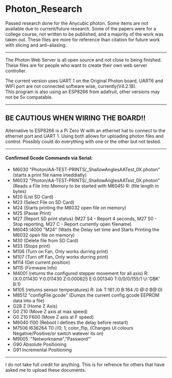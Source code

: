 # Photon_Research
Passed research done for the Anycubic photon. 
Some items are not available due to current/future research.
Some of the papers were for a college course, not written to be published, and a majority of the work was taken out. 
These files are more for reference than citation for future work with slicing and anti-aliasing.

---------------------------------------------------------------
The Photon Web Server is all open source and not close to being finished. These files are for people who want to create their own web server controller.

The current version uses UART 1 on the Original Photon board, UART6 and WIFI port are not connected software wise, currently(V4.2.18).  
This program is also using an ESP8266 from adafruit, other versions may not be 5v compatable.

--------------------------------------------------------------
BE CAUTIOUS WHEN WIRING THE BOARD!!
---------------------------------------------------------------
Alternative to ESP8266 is a Pi Zero W with an ethernet hat to connect to the ethernet port and UART 1. Using both allows for uploading
photon files and control. Possibly could do everything with one or the other but not tested.

---------------------------------------------------------------
#### Confirmed Gcode Commands via Serial:

- M6030 "Photon/AA-TEST-PRINTS/_ShallowAnglesAATest_0X.photon" (starts a print file name imeddiatly)
- M6032 "Photon/AA-TEST-PRINTS/_ShallowAnglesAATest_0X.photon" (Reads a File Into Memory to be started with M6045) R: (file length in bytes)
- M20 (List SD Card)
- M23 (Select File on SD Card)
- M24 (Starts printing the M6032 open file on memory)
- M25 (Pause Print)
- M27 (Report SD print status) (M27 S4 - Report 4 seconds, M27 S0 - Stop reporting, M27 C - Report currently open filename)
- M6045 I4000 "M24" (Waits the Delay set time and Starts Printing the M6032 open file on memory)
- M30 (Delete file from SD Card)
- M33 (Stops print)
- M106 (Turn on Fan, Only works durring print)
- M107 (Turn off Fan, Only works durring print)
- M114 (Get current position)
- M115 (Firmware Info)
- M4001 (returns the configured stepper movement for all axis) R: (X:0.011430 Y:0.011430 Z:0.000625 E:0.001340 T:0/0/0/155/1 U:'GBK' B:1) 
- M105 (returns sensor temperatures) R: (ok T:161 /0 B:164 /0 @:0 B@:0)
- M8512 "configFile.gcode" (Dumps the current config.gcode EEPROM data into a file)
- G28 Z (Home Z Axis)
- G0 Z10 (Move Z axis at max speed)
- G0 Z10 F600 (Move Z axis at F speed)
- M6040 I100 (Reboot I defines the delay before restart)
- M7506 I636264 T0		//0; 1; color_flip, (Changes UI colours Negative/Positive/or switch watever its on)
- M9005 '"Networkname","Password"'
- G90 Absolute Positioning
- G91 Incremental Positioning

_____________________________________________________________________________________________________________________________________
I do not take full credit for anything. This is for refrence for others that have asked me to upload these documents. 
